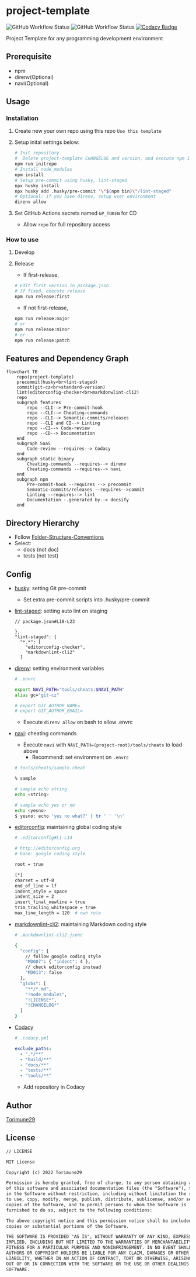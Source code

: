 # project-template

<!-- editorconfig-checker-disable -->
![GitHub Workflow Status](https://img.shields.io/github/workflow/status/Torimune29/project-template/CI?label=CI)
![GitHub Workflow Status](https://img.shields.io/github/workflow/status/Torimune29/project-template/CD?label=CD)
[![Codacy Badge](https://app.codacy.com/project/badge/Grade/397fa9ad1fd64e089947b96118b1a87c)](https://www.codacy.com/gh/Torimune29/project-template/dashboard?utm_source=github.com&amp;utm_medium=referral&amp;utm_content=Torimune29/project-template&amp;utm_campaign=Badge_Grade)
<!-- editorconfig-checker-enable -->

Project Template for any programming development environment

## Prerequisite

* npm
* direnv(Optional)
* navi(Optional)

## Usage

### Installation

1. Create new your own repo using this repo `Use this template`
1. Setup inital settings below:

    ```bash
    # Init repository
    #  Delete project-template CHANGELOG and version, and execute npm init -y
    npm run initrepo
    # Install node_modules
    npm install
    # Setup pre-commit using husky, lint-staged
    npx husky install
    npx husky add .husky/pre-commit "\"$(npm bin)\"/lint-staged"
    # Optional: if you have direnv, setup user environment
    direnv allow
    ```

1. Set GitHub Actions secrets named `GP_TOKEN` for CD
    * Allow `repo` for full repository access

### How to use

1. Develop
1. Release
    * If first-release,

    ```bash
    # Edit first version in package.json
    # If fixed, execute release
    npm run release:first
    ```

    * If not first-release,

    ```bash
    npm run release:major
    # or
    npm run release:minor
    # or
    npm run release:patch
    ```

## Features and Dependency Graph

```mermaid
flowchart TB
    repo(project-template)
    precommit(husky<br>lint-staged)
    commit(git-cz<br>standard-version)
    lint(editorconfig-checker<br>markdonwlint-cli2)
    repo
    subgraph features
        repo --CLI--> Pre-commit-hook
        repo --CLI--> Cheating-commands
        repo --CLI--> Semantic-commits/releases
        repo --CLI and CI--> Linting
        repo --CI--> Code-review
        repo --CD--> Documentation
    end
    subgraph SaaS
        Code-review --requires--> Codacy
    end
    subgraph static binary
        Cheating-commands --requires--> direnv
        Cheating-commands --requires--> navi
    end
    subgraph npm
        Pre-commit-hook --requires --> precommit
        Semantic-commits/releases --requires-->commit
        Linting --requires--> lint
        Documentation -.generated by.-> docsify
    end
```

## Directory Hierarchy

* Follow [Folder-Structure-Conventions](https://github.com/kriasoft/Folder-Structure-Conventions)
* Select:
    * docs (not doc)
    * tests (not test)

## Config

* [husky](https://github.com/typicode/husky): setting Git pre-commit
    * Set extra pre-commit scripts into .husky/pre-commit

* [lint-staged](https://github.com/okonet/lint-staged): setting auto lint on staging
    <!-- editorconfig-checker-disable -->
    ```json5
    // package.json#L18-L23
    
    },
    "lint-staged": {
      "*.*": [
        "editorconfig-checker",
        "markdownlint-cli2"
      ]
    ```
    <!-- editorconfig-checker-enable -->

* [direnv](https://github.com/direnv/direnv): setting environment variables

    ```bash
    # .envrc
    
    export NAVI_PATH="tools/cheats:$NAVI_PATH"
    alias gc="git-cz"
    
    # export GIT_AUTHOR_NAME=
    # export GIT_AUTHOR_EMAIL=
    
    
    ```

    * Execute `direnv allow` on bash to allow .envrc
* [navi](https://github.com/denisidoro/navi): cheating commands
    * Execute `navi` with `NAVI_PATH=(project-root)/tools/cheats` to load above
        * Recommend: set environment on `.envrc`

    ```bash
    # tools/cheats/sample.cheat
    
    % sample
    
    # sample echo string
    echo <string>
    
    # sample echo yes or no
    echo <yesno>
    $ yesno: echo 'yes no what?' | tr ' ' '\n'
    
    ```

* [editorconfig](https://editorconfig.org/): maintaining global coding style
    <!-- editorconfig-checker-disable -->
    ```bash
    # .editorconfig#L1-L14
    
    # http://editorconfig.org
    # base: google coding style
    
    root = true
    
    [*]
    charset = utf-8
    end_of_line = lf
    indent_style = space
    indent_size = 2
    insert_final_newline = true
    trim_trailing_whitespace = true
    max_line_length = 120  # own rule
    
    ```
    <!-- editorconfig-checker-enable -->

* [markdownlint-cli2](https://editorconfig.org/): maintaining Markdown coding style
    <!-- editorconfig-checker-disable -->
    ```bash
    # .markdownlint-cli2.jsonc
    
    {
      "config": {
        // follow google coding style
        "MD007": { "indent": 4 },
        // check editorconfig instead
        "MD013": false
      },
      "globs": [
        "**/*.md",
        "!node_modules",
        "!LICENSE*",
        "!CHANGELOG*"
      ]
    }
    
    ```
    <!-- editorconfig-checker-enable -->

* [Codacy](https://www.codacy.com/)
    <!-- editorconfig-checker-disable -->
    ```yaml
    # .codacy.yml
    
    exclude_paths:
      - ".*/**"
      - "build/**"
      - "docs/**"
      - "tests/**"
      - "tools/**"
    
    ```
    <!-- editorconfig-checker-enable -->

    * Add repository in Codacy

## Author

[Torimune29](https://github.com/Torimune29)

## License

```txt
// LICENSE

MIT License

Copyright (c) 2022 Torimune29

Permission is hereby granted, free of charge, to any person obtaining a copy
of this software and associated documentation files (the "Software"), to deal
in the Software without restriction, including without limitation the rights
to use, copy, modify, merge, publish, distribute, sublicense, and/or sell
copies of the Software, and to permit persons to whom the Software is
furnished to do so, subject to the following conditions:

The above copyright notice and this permission notice shall be included in all
copies or substantial portions of the Software.

THE SOFTWARE IS PROVIDED "AS IS", WITHOUT WARRANTY OF ANY KIND, EXPRESS OR
IMPLIED, INCLUDING BUT NOT LIMITED TO THE WARRANTIES OF MERCHANTABILITY,
FITNESS FOR A PARTICULAR PURPOSE AND NONINFRINGEMENT. IN NO EVENT SHALL THE
AUTHORS OR COPYRIGHT HOLDERS BE LIABLE FOR ANY CLAIM, DAMAGES OR OTHER
LIABILITY, WHETHER IN AN ACTION OF CONTRACT, TORT OR OTHERWISE, ARISING FROM,
OUT OF OR IN CONNECTION WITH THE SOFTWARE OR THE USE OR OTHER DEALINGS IN THE
SOFTWARE.
```
